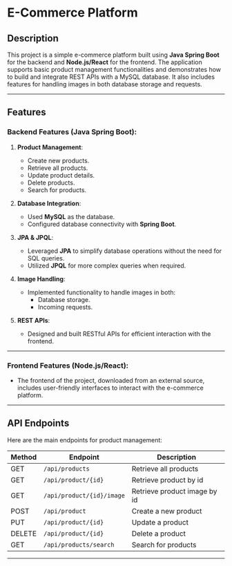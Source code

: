 # E-Commerce Platform

## Description
This project is a simple e-commerce platform built using **Java Spring Boot** for the backend and **Node.js/React** for the frontend. The application supports basic product management functionalities and demonstrates how to build and integrate REST APIs with a MySQL database. It also includes features for handling images in both database storage and requests.

---

## Features

### Backend Features (Java Spring Boot):
1. **Product Management**:
   - Create new products.
   - Retrieve all products.
   - Update product details.
   - Delete products.
   - Search for products.

2. **Database Integration**:
   - Used **MySQL** as the database.
   - Configured database connectivity with **Spring Boot**.

3. **JPA & JPQL**:
   - Leveraged **JPA** to simplify database operations without the need for SQL queries.
   - Utilized **JPQL** for more complex queries when required.

4. **Image Handling**:
   - Implemented functionality to handle images in both:
     - Database storage.
     - Incoming requests.

5. **REST APIs**:
   - Designed and built RESTful APIs for efficient interaction with the frontend.

---

### Frontend Features (Node.js/React):
- The frontend of the project, downloaded from an external source, includes user-friendly interfaces to interact with the e-commerce platform.

---

## API Endpoints
Here are the main endpoints for product management:

| Method | Endpoint                  | Description                  |
|--------|---------------------------|------------------------------|
| GET    | `/api/products`           | Retrieve all products        |
| GET    | `/api/product/{id}`       | Retrieve product by id       |
| GET    | `/api/product/{id}/image` | Retrieve product image by id |
| POST   | `/api/product`            | Create a new product         |
| PUT    | `/api/product/{id}`       | Update a product             |
| DELETE | `/api/product/{id}`       | Delete a product             |
| GET    | `/api/products/search`    | Search for products          |

---
